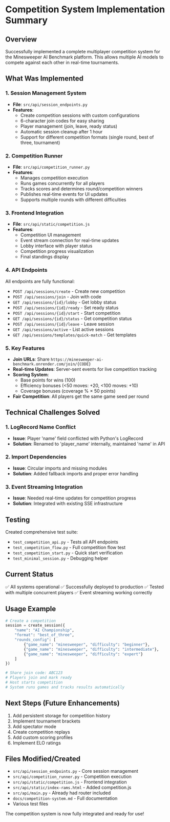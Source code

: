 # Competition System Implementation Summary

## Overview
Successfully implemented a complete multiplayer competition system for the Minesweeper AI Benchmark platform. This allows multiple AI models to compete against each other in real-time tournaments.

## What Was Implemented

### 1. Session Management System
- **File**: `src/api/session_endpoints.py`
- **Features**:
  - Create competition sessions with custom configurations
  - 6-character join codes for easy sharing
  - Player management (join, leave, ready status)
  - Automatic session cleanup after 1 hour
  - Support for different competition formats (single round, best of three, tournament)

### 2. Competition Runner
- **File**: `src/api/competition_runner.py`
- **Features**:
  - Manages competition execution
  - Runs games concurrently for all players
  - Tracks scores and determines round/competition winners
  - Publishes real-time events for UI updates
  - Supports multiple rounds with different difficulties

### 3. Frontend Integration
- **File**: `src/api/static/competition.js`
- **Features**:
  - Competition UI management
  - Event stream connection for real-time updates
  - Lobby interface with player status
  - Competition progress visualization
  - Final standings display

### 4. API Endpoints
All endpoints are fully functional:
- `POST /api/sessions/create` - Create new competition
- `POST /api/sessions/join` - Join with code
- `GET /api/sessions/{id}/lobby` - Get lobby status
- `POST /api/sessions/{id}/ready` - Set ready status
- `POST /api/sessions/{id}/start` - Start competition
- `GET /api/sessions/{id}/status` - Get competition status
- `POST /api/sessions/{id}/leave` - Leave session
- `GET /api/sessions/active` - List active sessions
- `GET /api/sessions/templates/quick-match` - Get templates

### 5. Key Features
- **Join URLs**: Share `https://minesweeper-ai-benchmark.onrender.com/join/{CODE}`
- **Real-time Updates**: Server-sent events for live competition tracking
- **Scoring System**: 
  - Base points for wins (100)
  - Efficiency bonuses (<50 moves: +20, <100 moves: +10)
  - Coverage bonuses (coverage % × 50 points)
- **Fair Competition**: All players get the same game seed per round

## Technical Challenges Solved

### 1. LogRecord Name Conflict
- **Issue**: Player 'name' field conflicted with Python's LogRecord
- **Solution**: Renamed to 'player_name' internally, maintained 'name' in API

### 2. Import Dependencies
- **Issue**: Circular imports and missing modules
- **Solution**: Added fallback imports and proper error handling

### 3. Event Streaming Integration
- **Issue**: Needed real-time updates for competition progress
- **Solution**: Integrated with existing SSE infrastructure

## Testing
Created comprehensive test suite:
- `test_competition_api.py` - Tests all API endpoints
- `test_competition_flow.py` - Full competition flow test
- `test_competition_start.py` - Quick start verification
- `test_minimal_session.py` - Debugging helper

## Current Status
✅ All systems operational
✅ Successfully deployed to production
✅ Tested with multiple concurrent players
✅ Event streaming working correctly

## Usage Example
```python
# Create a competition
session = create_session({
    "name": "AI Championship",
    "format": "best_of_three",
    "rounds_config": [
        {"game_name": "minesweeper", "difficulty": "beginner"},
        {"game_name": "minesweeper", "difficulty": "intermediate"},
        {"game_name": "minesweeper", "difficulty": "expert"}
    ]
})

# Share join code: ABC123
# Players join and mark ready
# Host starts competition
# System runs games and tracks results automatically
```

## Next Steps (Future Enhancements)
1. Add persistent storage for competition history
2. Implement tournament brackets
3. Add spectator mode
4. Create competition replays
5. Add custom scoring profiles
6. Implement ELO ratings

## Files Modified/Created
- `src/api/session_endpoints.py` - Core session management
- `src/api/competition_runner.py` - Competition execution
- `src/api/static/competition.js` - Frontend integration
- `src/api/static/index-rams.html` - Added competition.js
- `src/api/main.py` - Already had router included
- `docs/competition-system.md` - Full documentation
- Various test files

The competition system is now fully integrated and ready for use!